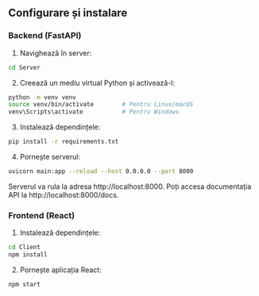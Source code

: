 ## Configurare și instalare

### Backend (FastAPI)

1. Navighează în server:
```bash
cd Server
```

2. Creează un mediu virtual Python și activează-l:
```bash
python -m venv venv
source venv/bin/activate        # Pentru Linux/macOS
venv\Scripts\activate           # Pentru Windows
```

3. Instalează dependințele:
```bash
pip install -r requirements.txt
```

4. Pornește serverul:
```bash
uvicorn main:app --reload --host 0.0.0.0 --port 8000
```

Serverul va rula la adresa http://localhost:8000. Poți accesa documentația API la http://localhost:8000/docs.

### Frontend (React)

1. Instalează dependințele:
```bash
cd Client
npm install
```

2. Pornește aplicația React:
```bash
npm start
```
